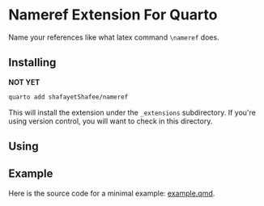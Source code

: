 # Nameref Extension For Quarto

Name your references like what latex command `\nameref` does.

## Installing

**NOT YET**

```bash
quarto add shafayetShafee/nameref
```

This will install the extension under the `_extensions` subdirectory.
If you're using version control, you will want to check in this directory.

## Using


## Example

Here is the source code for a minimal example: [example.qmd](example.qmd).

